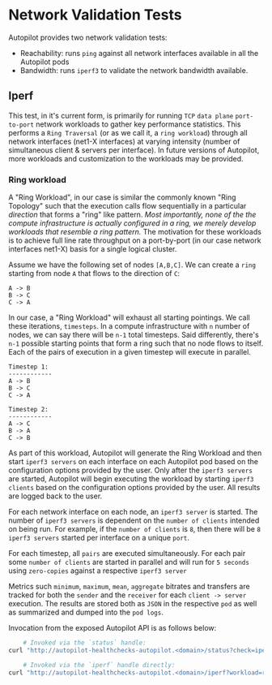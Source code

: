 # Network Validation Tests

Autopilot provides two network validation tests:

- Reachability: runs `ping` against all network interfaces available in all the Autopilot pods
- Bandwidth: runs `iperf3` to validate the network bandwidth available.

## Iperf

This test, in it's current form, is primarily for running `TCP` `data plane` `port-to-port` network workloads to gather key performance statistics. This performs a `Ring Traversal` (or as we call it, a `ring workload`) through all network interfaces (net1-X interfaces) at varying intensity (number of simultaneous client & servers per interface). In future versions of Autopilot, more workloads and customization to the workloads may be provided.

### Ring workload
A "Ring Workload", in our case is similar the commonly known "Ring Topology" such that the execution calls flow sequentially in a   particular _direction_ that forms a "ring" like pattern. _Most importantly, none of the the compute infrastructure is actually configured in a ring, we merely develop workloads that resemble a ring pattern._ The motivation for these workloads is to achieve full line rate throughput on a port-by-port (in our case network interfaces net1-X) basis for a single logical cluster.

Assume we have the following set of nodes `[A,B,C]`.  We can create a `ring` starting from node `A` that flows to the direction of `C`:

```console
A -> B
B -> C
C -> A
```

In our case, a "Ring Workload" will exhaust all starting pointings. We call these iterations, `timesteps`. In a compute infrastructure with `n` number of nodes, we can say there will be `n-1` total timesteps. Said differently, there's `n-1` possible starting points that form a ring such that no node flows to itself.  Each of the pairs of execution in a given timestep will execute in parallel.

```console
Timestep 1:
------------
A -> B
B -> C
C -> A

Timestep 2:
------------
A -> C
B -> A
C -> B
```

As part of this workload, Autopilot will generate the Ring Workload and then start `iperf3 servers` on each interface on each Autopilot pod based on the configuration options provided by the user.  Only after the `iperf3 servers` are started, Autopilot will begin executing the workload by starting `iperf3 clients` based on the configuration options provided by the user. All results are logged back to the user.

For each network interface on each node, an `iperf3 server` is started. The number of `iperf3 servers` is dependent on the `number of clients` intended on being run. For example, if the  `number of clients` is `8`, then there will be `8` `iperf3 servers` started per interface on a unique `port`.

For each timestep, all `pairs` are executed simultaneously. For each pair some `number of clients` are started in parallel and will run for `5 seconds` using `zero-copies` against a respective `iperf3 server`

Metrics such `minimum`, `maximum`, `mean`, `aggregate` bitrates and transfers are tracked for both the `sender` and the `receiver` for each `client -> server` execution. The results are stored both as `JSON` in the respective `pod` as well as summarized and dumped into the `pod logs`.

Invocation from the exposed Autopilot API is as follows below:

```bash
    # Invoked via the `status` handle:
curl "http://autopilot-healthchecks-autopilot.<domain>/status?check=iperf&workload=ring&pclients=<NUMBER_OF_IPERF3_CLIENTS>&startport=<STARTING_IPERF3_SERVER_PORT>"

    # Invoked via the `iperf` handle directly:
curl "http://autopilot-healthchecks-autopilot.<domain>/iperf?workload=ring&pclients=<NUMBER_OF_IPERF3_CLIENTS>&startport=<STARTING_IPERF3_SERVER_PORT>"
```
